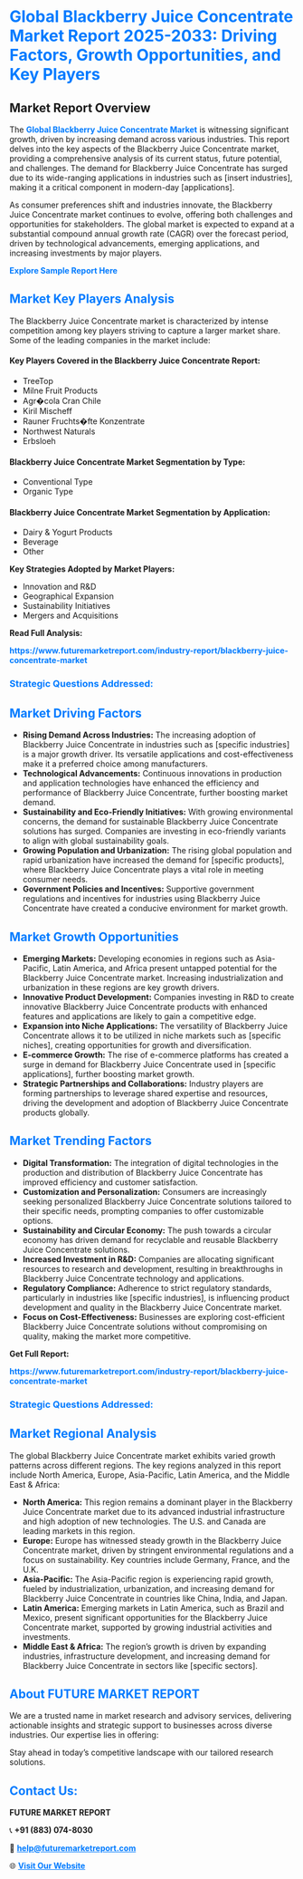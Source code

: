 <h1 style="color: #007BFF;">Global Blackberry Juice Concentrate Market Report 2025-2033: Driving Factors, Growth Opportunities, and Key Players</h1>

<section id="overview">
<h2>Market Report Overview</h2>
<p>The <a href="https://www.futuremarketreport.com/industry-report/blackberry-juice-concentrate-market" style="color: #007BFF; text-decoration: none;"><strong>Global Blackberry Juice Concentrate Market</strong></a> is witnessing significant growth, driven by increasing demand across various industries. This report delves into the key aspects of the Blackberry Juice Concentrate market, providing a comprehensive analysis of its current status, future potential, and challenges. The demand for Blackberry Juice Concentrate has surged due to its wide-ranging applications in industries such as [insert industries], making it a critical component in modern-day [applications].</p>
<p>As consumer preferences shift and industries innovate, the Blackberry Juice Concentrate market continues to evolve, offering both challenges and opportunities for stakeholders. The global market is expected to expand at a substantial compound annual growth rate (CAGR) over the forecast period, driven by technological advancements, emerging applications, and increasing investments by major players.</p>
</section>

<section id="overview">
<p><a href="https://www.futuremarketreport.com/request-sample/reportId=46893" style="color: #007BFF; text-decoration: none;"><strong>Explore Sample Report Here</strong></a></p>
</section>

<section id="key-players">
<h2 style="color: #007BFF;">Market Key Players Analysis</h2>
<p>The Blackberry Juice Concentrate market is characterized by intense competition among key players striving to capture a larger market share. Some of the leading companies in the market include:</p>
<h4>Key Players Covered in the Blackberry Juice Concentrate Report:</h4>
<ul><li>TreeTop</li><li>Milne Fruit Products</li><li>Agr�cola Cran Chile</li><li>Kiril Mischeff</li><li>Rauner Fruchts�fte Konzentrate</li><li>Northwest Naturals</li><li>Erbsloeh</li></ul>
<h4>Blackberry Juice Concentrate Market Segmentation by Type:</h4>
<ul><li>Conventional Type</li><li>Organic Type</li></ul>

<h4>Blackberry Juice Concentrate Market Segmentation by Application:</h4>
<ul><li>Dairy &amp; Yogurt Products</li><li>Beverage</li><li>Other</li></ul>
<p><strong>Key Strategies Adopted by Market Players:</strong></p>
<ul>
<li>Innovation and R&D</li>
<li>Geographical Expansion</li>
<li>Sustainability Initiatives</li>
<li>Mergers and Acquisitions</li>
</ul>
</section>

<section>
<p><strong>Read Full Analysis: </strong></p><a href="https://www.futuremarketreport.com/industry-report/blackberry-juice-concentrate-market" style="color: #007BFF; text-decoration: none;"><strong>https://www.futuremarketreport.com/industry-report/blackberry-juice-concentrate-market</strong></a>
<h3 style="color: #007BFF;">Strategic Questions Addressed:</h3>
</section>

<section id="driving-factors">
<h2 style="color: #007BFF;">Market Driving Factors</h2>
<ul>
<li><strong>Rising Demand Across Industries:</strong> The increasing adoption of Blackberry Juice Concentrate in industries such as [specific industries] is a major growth driver. Its versatile applications and cost-effectiveness make it a preferred choice among manufacturers.</li>
<li><strong>Technological Advancements:</strong> Continuous innovations in production and application technologies have enhanced the efficiency and performance of Blackberry Juice Concentrate, further boosting market demand.</li>
<li><strong>Sustainability and Eco-Friendly Initiatives:</strong> With growing environmental concerns, the demand for sustainable Blackberry Juice Concentrate solutions has surged. Companies are investing in eco-friendly variants to align with global sustainability goals.</li>
<li><strong>Growing Population and Urbanization:</strong> The rising global population and rapid urbanization have increased the demand for [specific products], where Blackberry Juice Concentrate plays a vital role in meeting consumer needs.</li>
<li><strong>Government Policies and Incentives:</strong> Supportive government regulations and incentives for industries using Blackberry Juice Concentrate have created a conducive environment for market growth.</li>
</ul>
</section>

<section id="growth-opportunities">
<h2 style="color: #007BFF;">Market Growth Opportunities</h2>
<ul>
<li><strong>Emerging Markets:</strong> Developing economies in regions such as Asia-Pacific, Latin America, and Africa present untapped potential for the Blackberry Juice Concentrate market. Increasing industrialization and urbanization in these regions are key growth drivers.</li>
<li><strong>Innovative Product Development:</strong> Companies investing in R&D to create innovative Blackberry Juice Concentrate products with enhanced features and applications are likely to gain a competitive edge.</li>
<li><strong>Expansion into Niche Applications:</strong> The versatility of Blackberry Juice Concentrate allows it to be utilized in niche markets such as [specific niches], creating opportunities for growth and diversification.</li>
<li><strong>E-commerce Growth:</strong> The rise of e-commerce platforms has created a surge in demand for Blackberry Juice Concentrate used in [specific applications], further boosting market growth.</li>
<li><strong>Strategic Partnerships and Collaborations:</strong> Industry players are forming partnerships to leverage shared expertise and resources, driving the development and adoption of Blackberry Juice Concentrate products globally.</li>
</ul>
</section>

<section id="trending-factors">
<h2 style="color: #007BFF;">Market Trending Factors</h2>
<ul>
<li><strong>Digital Transformation:</strong> The integration of digital technologies in the production and distribution of Blackberry Juice Concentrate has improved efficiency and customer satisfaction.</li>
<li><strong>Customization and Personalization:</strong> Consumers are increasingly seeking personalized Blackberry Juice Concentrate solutions tailored to their specific needs, prompting companies to offer customizable options.</li>
<li><strong>Sustainability and Circular Economy:</strong> The push towards a circular economy has driven demand for recyclable and reusable Blackberry Juice Concentrate solutions.</li>
<li><strong>Increased Investment in R&D:</strong> Companies are allocating significant resources to research and development, resulting in breakthroughs in Blackberry Juice Concentrate technology and applications.</li>
<li><strong>Regulatory Compliance:</strong> Adherence to strict regulatory standards, particularly in industries like [specific industries], is influencing product development and quality in the Blackberry Juice Concentrate market.</li>
<li><strong>Focus on Cost-Effectiveness:</strong> Businesses are exploring cost-efficient Blackberry Juice Concentrate solutions without compromising on quality, making the market more competitive.</li>
</ul>
</section>

<section>
<p><strong>Get Full Report: </strong></p><a href="https://www.futuremarketreport.com/industry-report/blackberry-juice-concentrate-market" style="color: #007BFF; text-decoration: none;"><strong>https://www.futuremarketreport.com/industry-report/blackberry-juice-concentrate-market</strong></a>
<h3 style="color: #007BFF;">Strategic Questions Addressed:</h3>
</section>


<section id="regional-analysis">
<h2 style="color: #007BFF;">Market Regional Analysis</h2>
<p>The global Blackberry Juice Concentrate market exhibits varied growth patterns across different regions. The key regions analyzed in this report include North America, Europe, Asia-Pacific, Latin America, and the Middle East & Africa:</p>
<ul>
<li><strong>North America:</strong> This region remains a dominant player in the Blackberry Juice Concentrate market due to its advanced industrial infrastructure and high adoption of new technologies. The U.S. and Canada are leading markets in this region.</li>
<li><strong>Europe:</strong> Europe has witnessed steady growth in the Blackberry Juice Concentrate market, driven by stringent environmental regulations and a focus on sustainability. Key countries include Germany, France, and the U.K.</li>
<li><strong>Asia-Pacific:</strong> The Asia-Pacific region is experiencing rapid growth, fueled by industrialization, urbanization, and increasing demand for Blackberry Juice Concentrate in countries like China, India, and Japan.</li>
<li><strong>Latin America:</strong> Emerging markets in Latin America, such as Brazil and Mexico, present significant opportunities for the Blackberry Juice Concentrate market, supported by growing industrial activities and investments.</li>
<li><strong>Middle East & Africa:</strong> The region’s growth is driven by expanding industries, infrastructure development, and increasing demand for Blackberry Juice Concentrate in sectors like [specific sectors].</li>
</ul>
</section>

<footer>
<h2 style="color: #007BFF;">About FUTURE MARKET REPORT</h2>
<p>We are a trusted name in market research and advisory services, delivering actionable insights and strategic support to businesses across diverse industries. Our expertise lies in offering:</p>

<p>Stay ahead in today’s competitive landscape with our tailored research solutions.</p>

<h2 style="color: #007BFF;">Contact Us:</h2>
<p><strong>FUTURE MARKET REPORT</strong></p>
<p>📞 <strong>+91 (883) 074-8030</strong></p>
<p>📧 <strong><a href="mailto:help@futuremarketreport.com" style="color: #007BFF;">help@futuremarketreport.com</a></strong></p>
<p>🌐 <strong><a href="https://www.futuremarketreport.com/" style="color: #007BFF;">Visit Our Website</a></strong></p>
</footer>